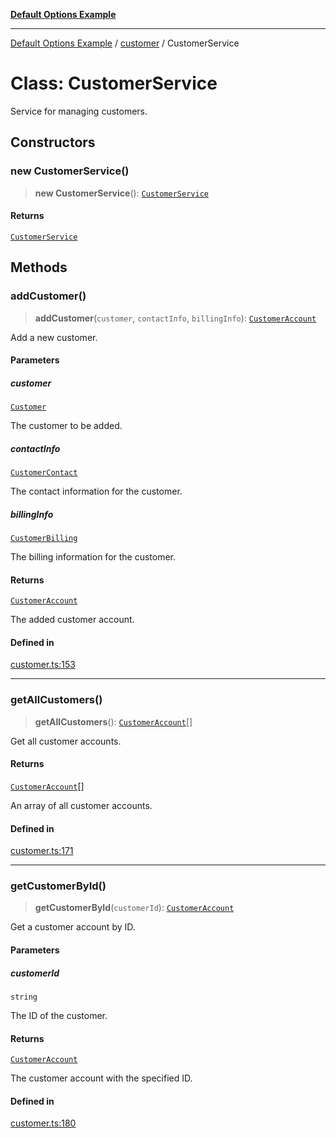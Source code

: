 [**Default Options Example**](../../README.md)

***

[Default Options Example](../../modules.md) / [customer](../README.md) / CustomerService

# Class: CustomerService

Service for managing customers.

## Constructors

### new CustomerService()

> **new CustomerService**(): [`CustomerService`](CustomerService.md)

#### Returns

[`CustomerService`](CustomerService.md)

## Methods

### addCustomer()

> **addCustomer**(`customer`, `contactInfo`, `billingInfo`): [`CustomerAccount`](CustomerAccount.md)

Add a new customer.

#### Parameters

##### customer

[`Customer`](../interfaces/Customer.md)

The customer to be added.

##### contactInfo

[`CustomerContact`](../interfaces/CustomerContact.md)

The contact information for the customer.

##### billingInfo

[`CustomerBilling`](../interfaces/CustomerBilling.md)

The billing information for the customer.

#### Returns

[`CustomerAccount`](CustomerAccount.md)

The added customer account.

#### Defined in

[customer.ts:153](https://github.com/typedoc2md/dummy-typescript-api/blob/main/src/customer.ts#L153)

***

### getAllCustomers()

> **getAllCustomers**(): [`CustomerAccount`](CustomerAccount.md)[]

Get all customer accounts.

#### Returns

[`CustomerAccount`](CustomerAccount.md)[]

An array of all customer accounts.

#### Defined in

[customer.ts:171](https://github.com/typedoc2md/dummy-typescript-api/blob/main/src/customer.ts#L171)

***

### getCustomerById()

> **getCustomerById**(`customerId`): [`CustomerAccount`](CustomerAccount.md)

Get a customer account by ID.

#### Parameters

##### customerId

`string`

The ID of the customer.

#### Returns

[`CustomerAccount`](CustomerAccount.md)

The customer account with the specified ID.

#### Defined in

[customer.ts:180](https://github.com/typedoc2md/dummy-typescript-api/blob/main/src/customer.ts#L180)
